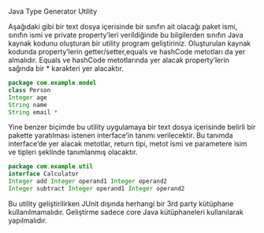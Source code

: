 Java Type Generator Utility

Aşağıdaki gibi bir text dosya içerisinde bir sınıfın ait olacağı paket ismi, sınıfın ismi ve private property’leri verildiğinde bu bilgilerden sınıfın Java kaynak kodunu oluşturan bir utility program geliştiriniz. Oluşturulan kaynak kodunda  property’lerin getter/setter,equals ve hashCode metotları da yer almalıdır. Equals ve hashCode metotlarında yer alacak property’lerin sağında bir * karakteri yer alacaktır.

```java
package com.example.model
class Person
Integer age
String name
String email *
```

Yine benzer biçimde bu utility uygulamaya bir text dosya içerisinde belirli bir pakette yaratılması istenen interface’in tanımı verilecektir. Bu tanımda interface’de yer alacak metotlar, return tipi, metot ismi ve parametere isim ve tipleri şeklinde tanımlanmış olacaktır.

```java
package com.example.util
interface Calculator
Integer add Integer operand1 Integer operand2
Integer subtract Integer operand1 Integer operand2
```

Bu utility geliştirilirken JUnit dışında herhangi bir 3rd party kütüphane kullanılmamalıdır. Geliştirme sadece core Java kütüphaneleri kullanılarak yapılmalıdır.

